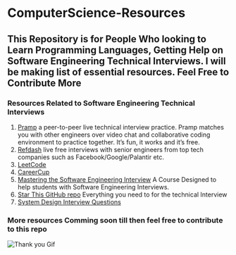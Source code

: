 # ComputerScience-Resources
## This Repository is for People Who looking to Learn Programming Languages, Getting Help on Software Engineering Technical Interviews. I will be making list of essential resources. Feel Free to Contribute More

### Resources Related to Software Engineering Technical Interviews
1) [Pramp](https://www.pramp.com/) a peer-to-peer live technical interview practice. Pramp matches you with other engineers over video chat and collaborative coding environment to practice together. It’s fun, it works and it’s free. 
2) [Refdash](https://refdash.com/)  live free interviews with senior engineers from top tech companies such as Facebook/Google/Palantir etc.
3) [LeetCode](http://leetcode.com) 
4) [CareerCup](http://www.careercup.com)
5) [Mastering the Software Engineering Interview](https://www.coursera.org/learn/cs-tech-interview) A Course Designed to help students with Software Engineering Interviews.
6) [Star This GitHub repo](https://github.com/andreis/interview) Everything you need to for the technical Interview
7) [System Design Interview Questions](https://hackernoon.com/top-10-system-design-interview-questions-for-software-engineers-8561290f0444) 

### More resources Comming soon till then feel free to contribute to this repo
![Thank you Gif](https://media.giphy.com/media/3oEdva9BUHPIs2SkGk/giphy.gif)
